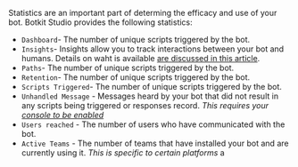 Statistics are an important part of determing the efficacy and use of your bot. Botkit Studio provides the following statistics:

* `Dashboard`- The number of unique scripts triggered by the bot.
* `Insights`- Insights allow you to track interactions between your bot and humans. Details on waht is available [are discussed in this article]().
* `Paths`- The number of unique scripts triggered by the bot.
* `Retention`- The number of unique scripts triggered by the bot.
* `Scripts Triggered`- The number of unique scripts triggered by the bot.
* `Unhandled Message` - Messages heard by your bot that did not result in any scripts being triggered or responses record. _This requires your [console to be enabled](https://botkit.groovehq.com/knowledge_base/topics/console)_
* `Users reached` - The number of users who have communicated with the bot.
* `Active Teams` - The number of teams that have installed your bot and are currently using it. _This is specific to certain platforms_
a


